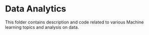 # Data Analytics
This folder contains description and code related to various Machine learning topics and analysis on data.
